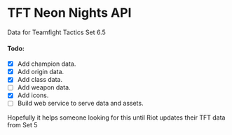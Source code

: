 # TFT Neon Nights API

Data for Teamfight Tactics Set 6.5

#### Todo:

- [x] Add champion data.
- [x] Add origin data.
- [x] Add class data.
- [ ] Add weapon data.
- [x] Add icons.
- [ ] Build web service to serve data and assets.

Hopefully it helps someone looking for this until Riot updates their TFT data from Set 5
